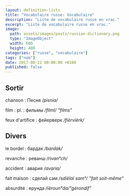 ```yaml
---
layout: definition-lists
title: "Vocabulaire russe: Vocabulaire"
description: "Liste de vocabulaire russe en vrac."
excerpt: "Liste de vocabulaire russe en vrac."
image:
  path: assets/images/posts/russian-dictionary.png
  type: "ImageObject"
  width: 600
  height: 400
categories: ["russe", "vocabulaire"]
tags: ["nom"]
date: 2017-08-22 00:00:00 +0100
published: false
---
```


## Sortir

chanson
: Песня
*/pisnia/*

film
: pl.
  : фильмы
  */filmî/ "films"*

feux d'artifice
: фейерверк
*/fièrvièrk/*


## Divers

le bordel
: бардак
*/bardak/*

revanche
: реванш
*/rivanᵉch/*

accident
: авария
*/avaria/*

fait maison
: сделай сам
*/sdièlaï samᵉ/ "fait soit-même"*

absurdité
: ерунда
*/ièrounᵉda/"gérondif"*

